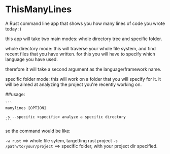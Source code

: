 # ThisManyLines
A Rust command line app that shows you how many lines of code you wrote today :)

this app will take two main modes: whole directory tree and specific folder.

whole directory mode: this will traverse your whole file system, and find recent files
that you have written. for this you will have to specify which language you have used.

therefore it will take a second argument as the language/framework name.

specific folder mode: this will work on a folder that you will specify for it. it will be aimed at analyzing the project you're recently working on.

 ##usage:

    ```
    manylines [OPTION]

    -s --specific <specific> analyze a specific directory
    ```

so the command would be like: 

 ```-w rust``` ==> whole file sytem, targetting rust project
 ```-s /path/to/your/project``` ==> specific folder, with your project dir specified.
